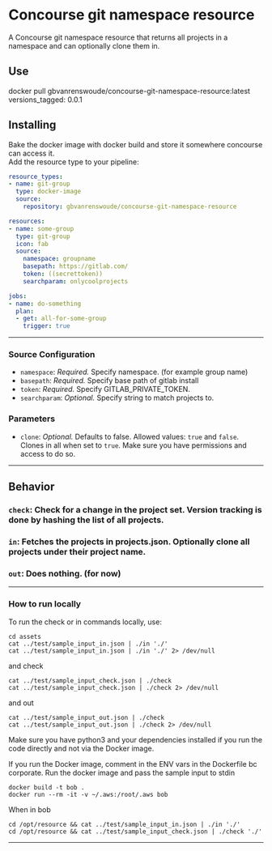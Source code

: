 # Concourse git namespace resource

A Concourse git namespace resource that returns all projects in a namespace and can optionally clone them in.

## Use
docker pull gbvanrenswoude/concourse-git-namespace-resource:latest
versions_tagged: 0.0.1

## Installing

Bake the docker image with docker build and store it somewhere concourse can access it.  
Add the resource type to your pipeline:

```yaml
resource_types:
- name: git-group
  type: docker-image
  source:
    repository: gbvanrenswoude/concourse-git-namespace-resource

resources:
- name: some-group
  type: git-group
  icon: fab
  source:
    namespace: groupname
    basepath: https://gitlab.com/
    token: ((secrettoken))
    searchparam: onlycoolprojects

jobs:
- name: do-something
  plan:
  - get: all-for-some-group
    trigger: true
```


----
### Source Configuration
* `namespace`: *Required.* Specify namespace. (for example group name)
* `basepath`: *Required.* Specify base path of gitlab install
* `token`: *Required.* Specify GITLAB_PRIVATE_TOKEN.
* `searchparam`: *Optional.* Specify string to match projects to.

### Parameters
* `clone`: *Optional.* Defaults to false. Allowed values: `true` and `false`. Clones in all when set to `true`. Make sure you have permissions and access to do so.


----
## Behavior

### `check`: Check for a change in the project set. Version tracking is done by hashing the list of all projects.

### `in`: Fetches the projects in projects.json. Optionally clone all projects under their project name.

### `out`: Does nothing. (for now)



-----
### How to run locally
To run the check or in commands locally, use:
```
cd assets
cat ../test/sample_input_in.json | ./in './'
cat ../test/sample_input_in.json | ./in './' 2> /dev/null
```
and check
```
cat ../test/sample_input_check.json | ./check
cat ../test/sample_input_check.json | ./check 2> /dev/null
```
and out
```
cat ../test/sample_input_out.json | ./check
cat ../test/sample_input_out.json | ./check 2> /dev/null
```
Make sure you have python3 and your dependencies installed if you run the code directly and not via the Docker image.

If you run the Docker image, comment in the ENV vars in the Dockerfile bc corporate. Run the docker image and pass the sample input to stdin
```
docker build -t bob .
docker run --rm -it -v ~/.aws:/root/.aws bob
```
When in bob
```
cd /opt/resource && cat ../test/sample_input_in.json | ./in './'
cd /opt/resource && cat ../test/sample_input_check.json | ./check './'
```
----
